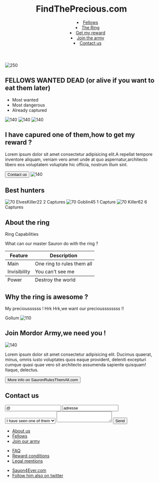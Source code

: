 <!DOCTYPE html>
<html lang="en">
<head>
    <meta charset="utf-8">
    <meta name="description" content="Ring army">
    <meta name="author" content="Sauron">
    <title>FinThePrecious.com</title>
    <link rel="icon" href="./images/favicon.ico" type="image/x-icon" >
</head>
<body>
    <header>
     <h1 class=title>FindThePrecious.com</h1>
      <nav>
        <menu>
          <li><a href="#section_fellows">Fellows</a></li>
          <li><a href="#section_the_ring">The Ring</a></li>
          <li><a href="#section_get_my_reward">Get my reward</a></li>
          <li><a href="#section_join_the_army">Join the army</a></li>
          <li><a href="#section_contact">Contact us</a></li>
        </menu>
     </nav>
    </header>
   <img src="https://via.placeholder.com/728x90.png?text=Dangerous+fellowship+try+to+destroyed" alt="250">
     <section id="section_fellows">
            <h2>FELLOWS WANTED DEAD (or alive if you want to eat them later)</h2>
        <ul>
          <li>Most wanted</li>
          <li>Most dangerous</li>
          <li>Already captured</li>
       </ul>
         <img src="https://via.placeholder.com/140" alt="140">
         <img src="https://via.placeholder.com/140" alt="140"> 
         <img src="https://via.placeholder.com/140" alt="140">
     </section>
     <div>
           <h2>I have capured one of them,how to get my reward ?</h2>
           <p>Lorem ipsum dolor sit amet consectetur adipisicing elit.A repellat tempore inventore aliquam, veniam vero amet unde at quo aspernatur,architecto libero eos voluptatem voluptate hic officia, nostrum illum sint.</p>
        <button>Contact us</button> <img src="https://via.placeholder.com/140" alt="140">
     </div>
     <section id="section_get_my_reward">
        <h2>Best hunters</h2>
         <img src="https://via.placeholder.com/70" alt="70">
          ElvesKiller22  2 Captures
        <img src="https://via.placeholder.com/70" alt="70">
          Goblin45 1 Capture
        <img src="https://via.placeholder.com/70" alt="70">
          Killer62  6 Captures
     </section>
     <section id="section_the_ring">
       <h2>About the ring</h2>
         <p>Ring Capabilities</p>
         <p> What can our master Sauron do with the ring ?</p>
   <table>
     <thead>
          <tr>
            <th>Feature</th>
            <th>Description</th>
         </tr>
     </thead>
     <tbody>
         <tr>
           <td>Main</td>
           <td>One ring to rules them all</td>
         </tr>
         <tr>
           <td>Invisibility</td>
           <td>You can't see me</td>
         </tr>
    <tfoot>
      <tr>
          <td>Power</td>
          <td>Destroy the world</td>
         </tr>
   </tfoot>
 </table>
     </section>
     <div>
      <h2>Why the ring is awesome ?</h2>
      <p>My precioussssss ! Hrk Hrk,we want our precioussssssss !!</p>
      Gollum  <img src="https://via.placeholder.com/110" alt="110">
     </div>
     <section id="section_join_the_army">
       <h2>Join Mordor Army,we need you !</h2>
       <img src="https://via.placeholder.com/140" alt="140">
       <p>Lorem ipsum dolor sit amet consectetur adipisicing elit. Ducimus quaerat, minus, omnis iusto voluptates quos eaque provident, deleniti excepturi cumque quasi quae vero sit architecto assumenda sapiente quisquam! Itaque, delectus.</p>
       <button>More info on SauronRulesThemAll.com</button>
     </section>
     <section id="section_contact">
       <h2>Contact us</h2>
       <form>
          <input type="text" name="@" value="@"> 
          <input type="text" name="adresse" value="adresse">
          <select>
            <option>I have seen one of them</option>
          </select> 
          <textarea></textarea>
          <button>Send</button>
        </form>
     </section>
     <footer>
       <nav>
	     <ul>
         <li><a href="#">About us</a></li>
         <li><a href="#section_fellows">Fellows</a></li>
	       <li><a href="#section_join_the_army">Join our army</a></li>
       </ul>
      	<ul>
       	<li><a href="#">FAQ</a></li>
      	<li><a href="#">Reward conditions</a></li>
      	<li><a href="#">Legal mentions</a></li>
        </ul>
         <ul>
        <li><a href="http://Sauon4Ever.com">Sauon4Ever.com</a></li>
        <li><a href="https://twitter.com">Follow him also on twitter</a></li>
       </ul>
    </nav> 
  </footer>
 </body>
</html>
